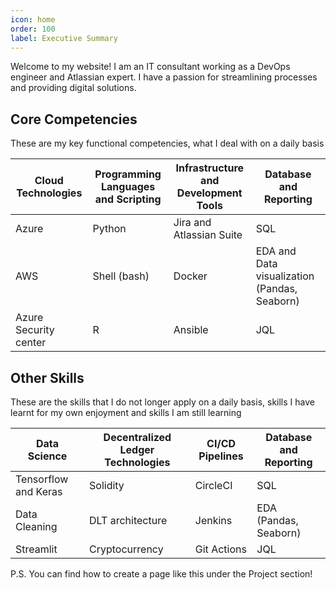 ```yaml
---
icon: home
order: 100
label: Executive Summary
---
```



Welcome to my website! I am an IT consultant working as a DevOps engineer and Atlassian expert. I have a passion for streamlining processes and providing digital solutions. 


## **Core Competencies**

These are my key functional competencies, what I deal with on a daily basis

Cloud Technologies    | Programming Languages and Scripting | Infrastructure and Development Tools | Database and Reporting 
---                   | ---                                 |---                                   | ---
Azure                 | Python                              | Jira and Atlassian Suite             | SQL
AWS                   | Shell (bash)                        | Docker                               | EDA and Data visualization (Pandas, Seaborn)
Azure Security center | R                                   | Ansible                              | JQL


## **Other Skills**

These are the skills that I do not longer apply on a daily basis, skills I have learnt for my own enjoyment and skills I am still learning 

Data Science           | Decentralized Ledger Technologies   | CI/CD Pipelines                      | Database and Reporting 
---                    | ---                                 |---                                   | ---
Tensorflow and Keras   | Solidity                            | CircleCI                             | SQL
Data Cleaning          | DLT architecture                    | Jenkins                              | EDA (Pandas, Seaborn)
Streamlit              | Cryptocurrency                      | Git Actions                          | JQL

P.S. You can find how to create a page like this under the Project section!

